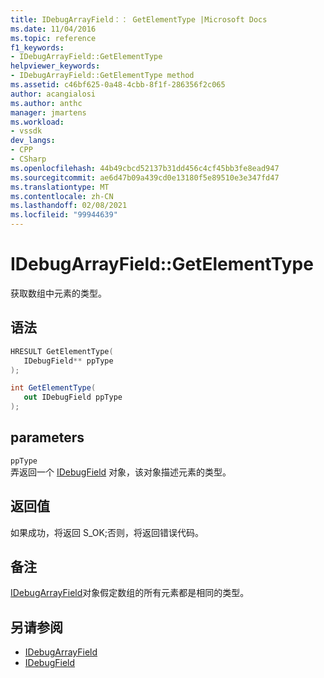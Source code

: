 ```yaml
---
title: IDebugArrayField：： GetElementType |Microsoft Docs
ms.date: 11/04/2016
ms.topic: reference
f1_keywords:
- IDebugArrayField::GetElementType
helpviewer_keywords:
- IDebugArrayField::GetElementType method
ms.assetid: c46bf625-0a48-4cbb-8f1f-286356f2c065
author: acangialosi
ms.author: anthc
manager: jmartens
ms.workload:
- vssdk
dev_langs:
- CPP
- CSharp
ms.openlocfilehash: 44b49cbcd52137b31dd456c4cf45bb3fe8ead947
ms.sourcegitcommit: ae6d47b09a439cd0e13180f5e89510e3e347fd47
ms.translationtype: MT
ms.contentlocale: zh-CN
ms.lasthandoff: 02/08/2021
ms.locfileid: "99944639"
---
```

# <a name="idebugarrayfieldgetelementtype"></a>IDebugArrayField::GetElementType
获取数组中元素的类型。

## <a name="syntax"></a>语法

```cpp
HRESULT GetElementType( 
   IDebugField** ppType
);
```

```csharp
int GetElementType(
   out IDebugField ppType
);
```

## <a name="parameters"></a>parameters
`ppType`\
弄返回一个 [IDebugField](../../../extensibility/debugger/reference/idebugfield.md) 对象，该对象描述元素的类型。

## <a name="return-value"></a>返回值
 如果成功，将返回 S_OK;否则，将返回错误代码。

## <a name="remarks"></a>备注
 [IDebugArrayField](../../../extensibility/debugger/reference/idebugarrayfield.md)对象假定数组的所有元素都是相同的类型。

## <a name="see-also"></a>另请参阅
- [IDebugArrayField](../../../extensibility/debugger/reference/idebugarrayfield.md)
- [IDebugField](../../../extensibility/debugger/reference/idebugfield.md)
